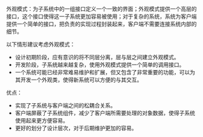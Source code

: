 外观模式：为子系统中的一组接口定义一个一致的界面；外观模式提供一个高层的接口，这个接口使得这一子系统更加容易被使用；对于复杂的系统，系统为客户端提供一个简单的接口，把负责的实现过程封装起来，客户端不需要连接系统内部的细节。


以下情形建议考虑外观模式：

- 设计初期阶段，应有意识的将不同层分离，层与层之间建立外观模式。
- 开发阶段，子系统越来越复杂，使用外观模式提供一个简单的调用接口。
- 一个系统可能已经非常难易维护和扩展，但又包含了非常重要的功能，可以为其开发一个外观类，使得新系统可以方便的与其交互。

优点：

- 实现了子系统与客户端之间的松耦合关系。
- 客户端屏蔽了子系统组件，减少了客户端所需要处理的对象数据，使得子系统使用起来更方便容易。
- 更好的划分了设计层次，对于后期维护更加的容易。